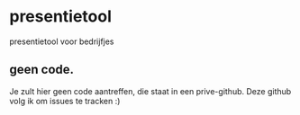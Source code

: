 # presentietool
presentietool voor bedrijfjes

## geen code.
Je zult hier geen code aantreffen, die staat in een prive-github. Deze github volg ik om issues te tracken :)

